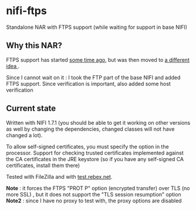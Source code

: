 # nifi-ftps
Standalone NAR with FTPS support (while waiting for support in base NIFI)

## Why this NAR?

FTPS support has started [some time ago](https://issues.apache.org/jira/browse/NIFI-2188), but was then moved to [a different idea
](https://issues.apache.org/jira/browse/NIFI-2278).

Since I cannot wait on it : I took the FTP part of the base NIFI and added FTPS support. Since verification is important, also
added some host verification

## Current state
Written with NIFI 1.7.1 (you should be able to get it working on other versions as well by changing the dependencies, changed
classes will not have changed a lot). 

To allow self-signed certificates, you must specify the option in the processor. 
Support for checking trusted certificates implemented against the CA certificates in the JRE keystore (so if you have any self-signed CA certificates,
install them there)

Tested with FileZilla and with [test.rebex.net](https://test.rebex.net/).

**Note** : it forces the FTPS "PROT P" option (encrypted transfer) over TLS (no more SSL) , but it does not support the "TLS session resumption" option
**Note2** : since I have no proxy to test with, the proxy options are disabled
